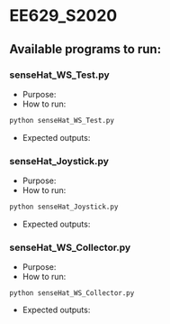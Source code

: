 # EE629_S2020

## Available programs to run:

### senseHat_WS_Test.py
* Purpose:
* How to run:
```python
python senseHat_WS_Test.py
```
* Expected outputs:

### senseHat_Joystick.py
* Purpose:
* How to run:
```python
python senseHat_Joystick.py
```
* Expected outputs:

### senseHat_WS_Collector.py
* Purpose:
* How to run:
```
python senseHat_WS_Collector.py
```
* Expected outputs:
